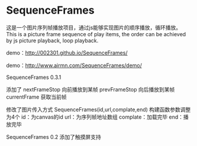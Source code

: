 # SequenceFrames
这是一个图片序列帧播放项目，通过js能够实现图片的顺序播放，循环播放。
This is a picture frame sequence of play items, the order can be achieved by js picture playback, loop playback.

demo：http://002301.github.io/SequenceFrames/

demo：http://www.airmn.com/SequenceFrames/demo/


 SequenceFrames 0.3.1 

添加了
nextFrameStop 向前播放到某帧
prevFrameStop 向后播放到某帧
currentFrame  获取当前帧

修改了图片传入方式
SequenceFrames(id,url,complate,end)
构建函数参数调整为4个
id：为canvas的id
url：为序列帧地址数组
complate：加载完毕
end：播放完毕

  SequenceFrames 0.2
  添加了触摸屏支持